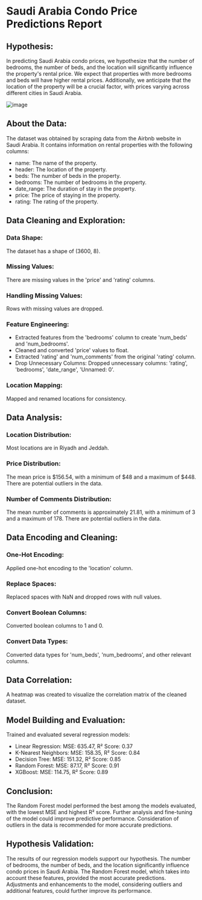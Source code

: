 # Saudi Arabia Condo Price Predictions Report

## Hypothesis:
In predicting Saudi Arabia condo prices, we hypothesize that the number of bedrooms, the number of beds, and the location will significantly influence the property's rental price. We expect that properties with more bedrooms and beds will have higher rental prices. Additionally, we anticipate that the location of the property will be a crucial factor, with prices varying across different cities in Saudi Arabia.



![image](https://github.com/HHALQHATANI/saudia-arabia-condo-price-predictions/assets/153205784/b5803ece-ecd6-4f29-83f8-ebdce9e811af)
## About the Data:
The dataset was obtained by scraping data from the Airbnb website in Saudi Arabia. It contains information on rental properties with the following columns:
- name: The name of the property.
- header: The location of the property.
- beds: The number of beds in the property.
- bedrooms: The number of bedrooms in the property.
- date_range: The duration of stay in the property.
- price: The price of staying in the property.
- rating: The rating of the property.

## Data Cleaning and Exploration:
### Data Shape:
The dataset has a shape of (3600, 8).

### Missing Values:
There are missing values in the 'price' and 'rating' columns.

### Handling Missing Values:
Rows with missing values are dropped.

### Feature Engineering:
- Extracted features from the 'bedrooms' column to create 'num_beds' and 'num_bedrooms'.
- Cleaned and converted 'price' values to float.
- Extracted 'rating' and 'num_comments' from the original 'rating' column.
- Drop Unnecessary Columns: Dropped unnecessary columns: 'rating', 'bedrooms', 'date_range', 'Unnamed: 0'.

### Location Mapping:
Mapped and renamed locations for consistency.

## Data Analysis:
### Location Distribution:
Most locations are in Riyadh and Jeddah.

### Price Distribution:
The mean price is $156.54, with a minimum of $48 and a maximum of $448. There are potential outliers in the data.

### Number of Comments Distribution:
The mean number of comments is approximately 21.81, with a minimum of 3 and a maximum of 178. There are potential outliers in the data.

## Data Encoding and Cleaning:
### One-Hot Encoding:
Applied one-hot encoding to the 'location' column.

### Replace Spaces:
Replaced spaces with NaN and dropped rows with null values.

### Convert Boolean Columns:
Converted boolean columns to 1 and 0.

### Convert Data Types:
Converted data types for 'num_beds', 'num_bedrooms', and other relevant columns.

## Data Correlation:
A heatmap was created to visualize the correlation matrix of the cleaned dataset.

## Model Building and Evaluation:
Trained and evaluated several regression models:
- Linear Regression: MSE: 635.47, R² Score: 0.37
- K-Nearest Neighbors: MSE: 158.35, R² Score: 0.84
- Decision Tree: MSE: 151.32, R² Score: 0.85
- Random Forest: MSE: 87.17, R² Score: 0.91
- XGBoost: MSE: 114.75, R² Score: 0.89

## Conclusion:
The Random Forest model performed the best among the models evaluated, with the lowest MSE and highest R² score. Further analysis and fine-tuning of the model could improve predictive performance. Consideration of outliers in the data is recommended for more accurate predictions.

## Hypothesis Validation:
The results of our regression models support our hypothesis. The number of bedrooms, the number of beds, and the location significantly influence condo prices in Saudi Arabia. The Random Forest model, which takes into account these features, provided the most accurate predictions. Adjustments and enhancements to the model, considering outliers and additional features, could further improve its performance.


